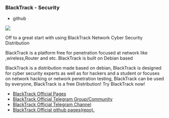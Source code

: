 ### BlackTrack - Security
- github

<img src="https://raw.githubusercontent.com/redishlinux/.github/main/assets/logo-text.png">

Off to a great start with using BlackTrack
Network Cyber Security Distribution

BlackTrack is a platform free for penetration focused at network like ,wireless,Router and etc.
BlackTrack is built on Debian based 

BlackTrack is a distribution made based on debian, BlackTrack is designed for cyber security experts as well as for hackers and a student or focuses on network hacking or network penetration testing, BlackTrack can be used by everyone, BlackTrack is a free Distribution! Try BlackTrack now!

* [BlackTrack Official Pages](https://blacktracksec.github.io)
* [BlackTrack Official Telegram Group/Community](https://t.me/blacktracksecurity)
* [BlackTrack Official Telegram Channel](https://t.me/blacktracksec)
* [BlackTrack Official github pages(repo).](https://github.com/blacktracksec)
